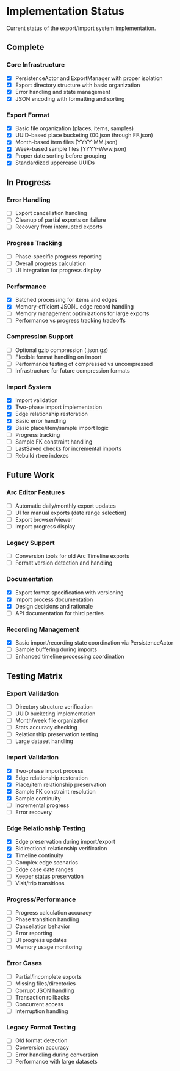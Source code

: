# Implementation Status

Current status of the export/import system implementation.

## Complete

### Core Infrastructure
- [x] PersistenceActor and ExportManager with proper isolation
- [x] Export directory structure with basic organization
- [x] Error handling and state management
- [x] JSON encoding with formatting and sorting

### Export Format 
- [x] Basic file organization (places, items, samples)
- [x] UUID-based place bucketing (00.json through FF.json)
- [x] Month-based item files (YYYY-MM.json)
- [x] Week-based sample files (YYYY-Www.json)
- [x] Proper date sorting before grouping
- [x] Standardized uppercase UUIDs

## In Progress

### Error Handling
- [ ] Export cancellation handling
- [ ] Cleanup of partial exports on failure
- [ ] Recovery from interrupted exports

### Progress Tracking
- [ ] Phase-specific progress reporting
- [ ] Overall progress calculation
- [ ] UI integration for progress display

### Performance
- [x] Batched processing for items and edges
- [x] Memory-efficient JSONL edge record handling
- [ ] Memory management optimizations for large exports
- [ ] Performance vs progress tracking tradeoffs

### Compression Support
- [ ] Optional gzip compression (.json.gz)
- [ ] Flexible format handling on import
- [ ] Performance testing of compressed vs uncompressed
- [ ] Infrastructure for future compression formats

### Import System
- [x] Import validation
- [x] Two-phase import implementation
- [x] Edge relationship restoration
- [x] Basic error handling
- [x] Basic place/item/sample import logic
- [ ] Progress tracking
- [ ] Sample FK constraint handling
- [ ] LastSaved checks for incremental imports
- [ ] Rebuild rtree indexes

## Future Work

### Arc Editor Features
- [ ] Automatic daily/monthly export updates
- [ ] UI for manual exports (date range selection)
- [ ] Export browser/viewer
- [ ] Import progress display

### Legacy Support
- [ ] Conversion tools for old Arc Timeline exports
- [ ] Format version detection and handling

### Documentation
- [x] Export format specification with versioning
- [x] Import process documentation
- [x] Design decisions and rationale
- [ ] API documentation for third parties

### Recording Management
- [x] Basic import/recording state coordination via PersistenceActor
- [ ] Sample buffering during imports
- [ ] Enhanced timeline processing coordination

## Testing Matrix

### Export Validation
- [ ] Directory structure verification
- [ ] UUID bucketing implementation
- [ ] Month/week file organization
- [ ] Stats accuracy checking
- [ ] Relationship preservation testing
- [ ] Large dataset handling

### Import Validation
- [x] Two-phase import process
- [x] Edge relationship restoration
- [x] Place/item relationship preservation
- [x] Sample FK constraint resolution
- [x] Sample continuity
- [ ] Incremental progress
- [ ] Error recovery

### Edge Relationship Testing
- [x] Edge preservation during import/export
- [x] Bidirectional relationship verification
- [x] Timeline continuity 
- [ ] Complex edge scenarios
- [ ] Edge case date ranges
- [ ] Keeper status preservation
- [ ] Visit/trip transitions

### Progress/Performance
- [ ] Progress calculation accuracy
- [ ] Phase transition handling
- [ ] Cancellation behavior
- [ ] Error reporting
- [ ] UI progress updates
- [ ] Memory usage monitoring

### Error Cases
- [ ] Partial/incomplete exports
- [ ] Missing files/directories
- [ ] Corrupt JSON handling
- [ ] Transaction rollbacks
- [ ] Concurrent access
- [ ] Interruption handling

### Legacy Format Testing
- [ ] Old format detection
- [ ] Conversion accuracy
- [ ] Error handling during conversion
- [ ] Performance with large datasets